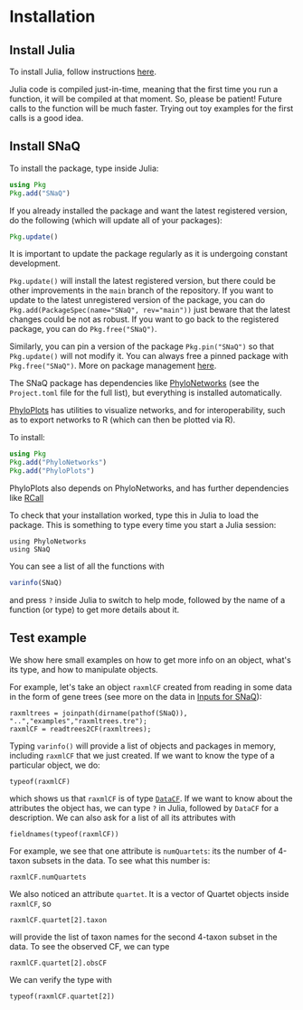 # Installation

## Install Julia

To install Julia, follow instructions [here](http://julialang.org/downloads/).

Julia code is compiled just-in-time, meaning that the first time you run a
function, it will be compiled at that moment. So, please be patient!
Future calls to the function will be much faster.
Trying out toy examples for the first calls is a good idea.

## Install SNaQ

To install the package, type inside Julia:
```julia
using Pkg
Pkg.add("SNaQ")
```
If you already installed the package and want the latest registered version,
do the following (which will update all of your packages):
```julia
Pkg.update()
```
It is important to update the package regularly as it is
undergoing constant development.

`Pkg.update()` will install the latest registered version, but there
could be other improvements in the `main` branch of the
repository. If you want to update to the latest unregistered version
of the package, you can do
`Pkg.add(PackageSpec(name="SNaQ", rev="main"))`
just beware that the latest changes could be not as robust.
If you want to go back to the registered package, you can do
`Pkg.free("SNaQ")`.

Similarly, you can pin a version of the package
`Pkg.pin("SNaQ")` so that `Pkg.update()` will not modify
it. You can always free a pinned package with
`Pkg.free("SNaQ")`. More on package management
[here](https://docs.julialang.org/en/v1/stdlib/Pkg/).

The SNaQ package has dependencies like
[PhyloNetworks](https://github.com/JuliaPhylo/PhyloNetworks.jl)
(see the `Project.toml` file for the full list), but everything is installed automatically.

[PhyloPlots](https://github.com/juliaphylo/PhyloPlots.jl)
has utilities to visualize networks, and for interoperability,
such as to export networks to R (which can then be plotted via R).

To install:

```julia
using Pkg
Pkg.add("PhyloNetworks")
Pkg.add("PhyloPlots")
```

PhyloPlots also depends on PhyloNetworks, and has further dependencies
like
[RCall](https://github.com/JuliaInterop/RCall.jl)

To check that your installation worked, type this in Julia to load the package.
This is something to type every time you start a Julia session:

```@example install
using PhyloNetworks
using SNaQ
```

You can see a list of all the functions with
```julia
varinfo(SNaQ)
```
and press `?` inside Julia to switch to help mode,
followed by the name of a function (or type) to get more details about it.

## Test example

We show here small examples on how to get more
info on an object, what's its type, and how to manipulate objects.

For example, let's take an object `raxmlCF` created from reading in some data in the form of gene trees
(see more on the data in [Inputs for SNaQ](@ref)):

```@repl install
raxmltrees = joinpath(dirname(pathof(SNaQ)), "..","examples","raxmltrees.tre");
raxmlCF = readtrees2CF(raxmltrees);
```

Typing `varinfo()` will provide a list of objects and packages in memory,
including `raxmlCF` that we just created.
If we want to know the type of a particular object, we do:
```@repl install
typeof(raxmlCF)
```
which shows us that `raxmlCF` is of type [`DataCF`](@ref).
If we want to know about the attributes the object has, we can type `?` in Julia,
followed by `DataCF` for a description.
We can also ask for a list of all its attributes with

```@repl install
fieldnames(typeof(raxmlCF))
```
For example, we see that one attribute is `numQuartets`: its the number of 4-taxon subsets
in the data. To see what this number is:
```@repl install
raxmlCF.numQuartets
```
We also noticed an attribute `quartet`. It is a vector of Quartet objects inside `raxmlCF`, so
```@repl install
raxmlCF.quartet[2].taxon
```
will provide the list of taxon names for the second 4-taxon subset in the data.
To see the observed CF, we can type
```@repl install
raxmlCF.quartet[2].obsCF
```
We can verify the type with
```@repl install
typeof(raxmlCF.quartet[2])
```